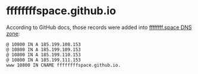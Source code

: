 # ffffffffspace.github.io

According to GitHub docs, those records were added into [ffffffff.space DNS zone](https://admin.gandi.net/domain/5f1858ba-875a-11e7-a903-00163e61ef31/ffffffff.space/records?view=text):
```
@ 10800 IN A 185.199.108.153
@ 10800 IN A 185.199.109.153
@ 10800 IN A 185.199.110.153
@ 10800 IN A 185.199.111.153
www 10800 IN CNAME ffffffffspace.github.io.
```
